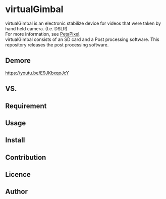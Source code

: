# virtualGimbal
virtualGimbal is an electronic stabilize device for videos that were taken by hand held camera. (I.e. DSLR)  
For more information, see [PetaPixel]( https://petapixel.com/2016/08/11/sd-card-built-gyro-sensor-stabilize-shots/ "PetaPixel").  
virtualGimbal consists of an SD card and a Post processing software. This repository releases the post processing software.

## Demore
<https://youtu.be/E9JKbxqoJcY>

## VS. 

## Requirement

## Usage

## Install

## Contribution

## Licence



## Author
